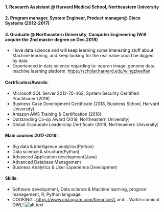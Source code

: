 #### 1. Research Assistant @ Harvard Medical School, Northeastern University
#### 2. Program manager, System Engineer, Product manager@ Cisco Systems (2012-2017)
#### 3. Graduate @ Northeastern University, Computer Engineering (Will acquire the 2nd master degree on Dec.2019) 

*  I love data science and will keep learning some interesting stuff about Machine learning, and keep looking for the real value could be digged by data. 
* Experienced in data science regarding to: neuron image, genome data, machine learning platform.
https://scholar.harvard.edu/wingziweifan

#### Certificates/Awards:  
* Microsoft SQL Server 2012-70-462, System Security Ceritified Practitioner (2018)  
* Business Case Development Certificate (2018, Business School, Harvard University)  
* Amazon AWS Training & Certification (2018)  
* Outstanding Co-op Award (2019, Northeastern University)
* Global Gradudate Leadership Certificate (2019, Northeastern University)

#### Main courses 2017-2019:  
* Big data & intelligence analytics(Python)  
* Data science & structure(Python)  
* Advanced Application development(Java)  
* Advanced Database Management  
* Business Analytics & User Experience Development
            
#### Skills:  
*  Software development, Data science & Machine learning, program management, R, Python language.
*  COOKING...https://www.instagram.com/fireonice7/ and... Watch comical OWL! ![alt text](https://i0.wp.com/www.whats-your-sign.com/wp-content/uploads/2018/01/AnimalSymbolismOwl1.jpg)


